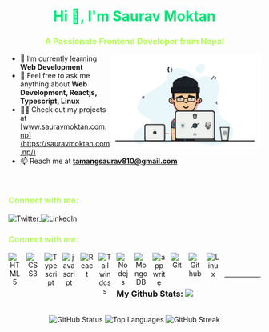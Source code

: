 <h1 align="center" style="color: #00E676;">Hi 👋, I'm Saurav Moktan</h1>
<h3 align="center" style="color: #B2FF59;">A Passionate Frontend Developer from Nepal</h3>

<!-- GIF Animation -->
<img align="right" width="300" src="https://raw.githubusercontent.com/kvssankar/kvssankar/main/programmer.gif" alt="Coding GIF"/>

<!-- About Me Section -->

- 🌱 I’m currently learning **Web Development**
- 💬 Feel free to ask me anything about **Web Development, Reactjs, Typescript, Linux**
- 👨‍💻 Check out my projects at [www.sauravmoktan.com.np](https://sauravmoktan.com.np/)
- 📫 Reach me at **tamangsaurav810@gmail.com**

<br>

<!-- Connect with Me -->
<h3 align="left" style="color: #B2FF59;">Connect with me:</h3>
<p align="left">
  <a href="https://twitter.com/whoami_3f" target="_blank">
    <img align="center" src="https://raw.githubusercontent.com/rahuldkjain/github-profile-readme-generator/master/src/images/icons/Social/twitter.svg" alt="Twitter" height="30" width="40"/>
  </a>
  <a href="https://linkedin.com/in/saurav-moktan" target="_blank">
    <img align="center" src="https://raw.githubusercontent.com/rahuldkjain/github-profile-readme-generator/master/src/images/icons/Social/linked-in-alt.svg" alt="LinkedIn" height="30" width="40"/>
  </a>
</p>

<!-- Languages and Tools Section -->

<h3 align="left" style="color: #B2FF59;">Connect with me:</h3>
<p align="center">
  <img align="left" alt="HTML5" width="26px" src="https://cdn.jsdelivr.net/gh/devicons/devicon/icons/html5/html5-original.svg" style="padding-right:10px;" />
<img align="left" alt="CSS3" width="26px" src="https://cdn.jsdelivr.net/gh/devicons/devicon/icons/css3/css3-original.svg" style="padding-right:10px;" />
  <img align="left" alt="Typescript" width="26px" src="https://cdn.jsdelivr.net/gh/devicons/devicon/icons/typescript/typescript-original.svg" style="padding-right:10px;" />
    <img align="left" alt="javascript" width="26px" src="https://cdn.jsdelivr.net/gh/devicons/devicon/icons/javascript/javascript-original.svg" style="padding-right:10px;" />
  <img align="left" alt="React" width="26px" src="https://cdn.jsdelivr.net/gh/devicons/devicon/icons/react/react-original.svg" style="padding-right:10px;" />
  <img align="left" alt="Tailwindcss" width="26px" src="https://cdn.jsdelivr.net/gh/devicons/devicon/icons/tailwindcss/tailwindcss-original.svg" style="padding-right:10px;" />
  <img align="left" alt="Nodejs" width="26px" src="https://cdn.jsdelivr.net/gh/devicons/devicon/icons/nodejs/nodejs-original.svg" style="padding-right:10px;" />
     <img align="left" alt="MongoDB" width="26px" src="https://cdn.jsdelivr.net/gh/devicons/devicon/icons/mongodb/mongodb-original.svg" style="padding-right:10px;" />
  <img align="left" alt="appwrite" width="26px" src="https://cdn.jsdelivr.net/gh/devicons/devicon/icons/appwrite/appwrite-original.svg" style="padding-right:10px;" />
     <img align="left" alt="Git" width="26px" src="https://cdn.jsdelivr.net/gh/devicons/devicon/icons/git/git-original.svg" style="padding-right:10px;" />
        <img align="left" alt="Github" width="26px" src="https://cdn.jsdelivr.net/gh/devicons/devicon/icons/github/github-original.svg" style="padding-right:10px;" />
           <img align="left" alt="Linux" width="26px" src="https://cdn.jsdelivr.net/gh/devicons/devicon/icons/linux/linux-original.svg" style="padding-right:10px;" />
 
</p>

<br/>
<br/>

---

<!-- GitHub Stats Section -->
### My Github Stats: <img src='https://media1.giphy.com/media/du3J3cXyzhj75IOgvA/giphy.gif?cid=ecf05e47x2g034i9pzwtzzsd3xgg2w9nr94t4tflbbgo3008&rid=giphy.gif' width='25' /> 
<div align="center">
  <br />
  <img src="https://github-readme-stats.vercel.app/api?username=whoami-3f&show_icons=true&locale=en&theme=dark&hide=issues&count_private=true" alt="GitHub Status" />
  <img src="https://github-readme-stats.vercel.app/api/top-langs?username=whoami-3f&show_icons=true&locale=en&layout=compact&theme=dark" alt="Top Languages" />
  <img src="https://github-readme-streak-stats.herokuapp.com/?user=whoami-3f&theme=dark" alt="GitHub Streak" />
</div>
